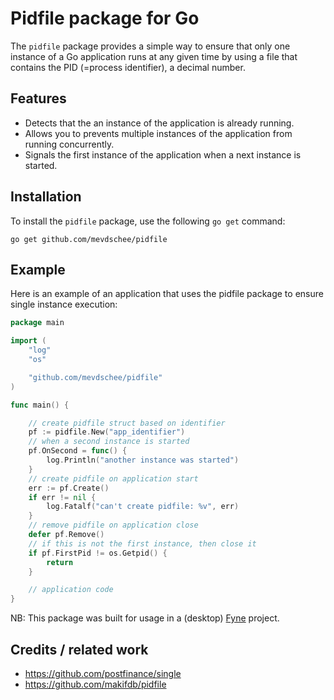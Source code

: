# Pidfile package for Go

The `pidfile` package provides a simple way to ensure that only one instance of a Go application runs at any given time by using a file that contains the PID (=process identifier), a decimal number.

## Features

- Detects that the an instance of the application is already running.
- Allows you to prevents multiple instances of the application from running concurrently.
- Signals the first instance of the application when a next instance is started.

## Installation

To install the `pidfile` package, use the following `go get` command:

    go get github.com/mevdschee/pidfile

## Example

Here is an example of an application that uses the pidfile package to ensure single instance execution:

```go
package main

import (
	"log"
	"os"

	"github.com/mevdschee/pidfile"
)

func main() {

	// create pidfile struct based on identifier
	pf := pidfile.New("app_identifier")
	// when a second instance is started
	pf.OnSecond = func() {
		log.Println("another instance was started")
	}
	// create pidfile on application start
	err := pf.Create()
	if err != nil {
		log.Fatalf("can't create pidfile: %v", err)
	}
	// remove pidfile on application close
	defer pf.Remove()
	// if this is not the first instance, then close it
	if pf.FirstPid != os.Getpid() {
		return
	}

	// application code
}

```

NB: This package was built for usage in a (desktop) [Fyne](https://fyne.io/) project.

## Credits / related work

- https://github.com/postfinance/single
- https://github.com/makifdb/pidfile
